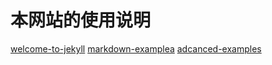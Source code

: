 # 本网站的使用说明

[welcome-to-jekyll](https://github.com/dingwenchao-cmky/dingwenchao-cmky.github.io/blob/master/_posts/2017-03-01-welcome-to-jekyll.md)
[markdown-examplea](https://github.com/dingwenchao-cmky/dingwenchao-cmky.github.io/blob/master/_posts/2017-02-01-markdown-examples.md)
[adcanced-examples](https://github.com/dingwenchao-cmky/dingwenchao-cmky.github.io/blob/master/_posts/2017-01-01-advanced-examples.md)
